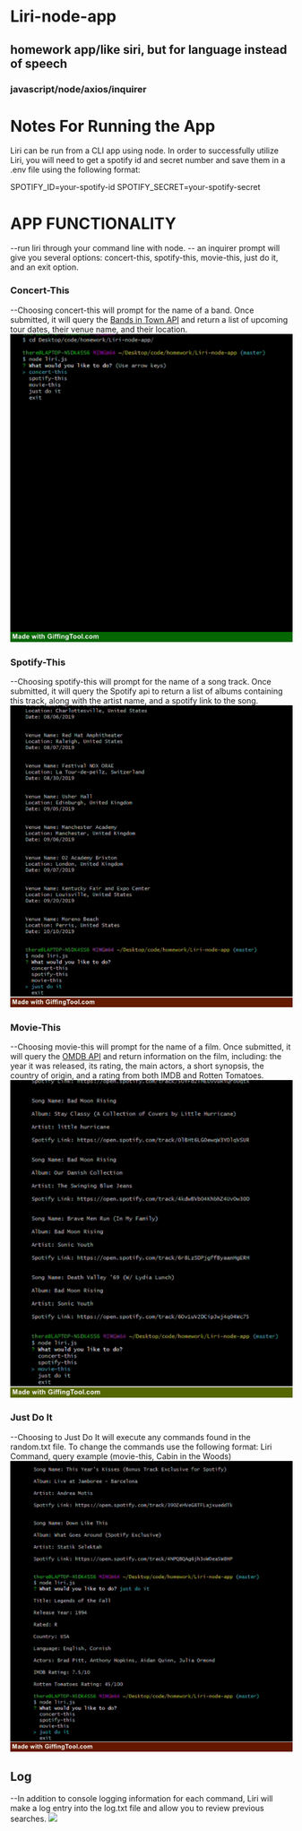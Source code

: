# Liri-node-app
## homework app/like siri, but for language instead of speech
### javascript/node/axios/inquirer

Notes For Running the App
==============================
Liri can be run from a CLI app using node. In order to successfully utilize Liri, you will need to get a spotify id and secret number and save them in a .env file using the following format:

SPOTIFY_ID=your-spotify-id
SPOTIFY_SECRET=your-spotify-secret


APP FUNCTIONALITY
=====================
--run liri through your command line with node.
-- an inquirer prompt will give you several options: concert-this, spotify-this, movie-this, just do it, and an exit option.

### Concert-This
--Choosing concert-this will prompt for the name of a band. Once submitted, it will query the [Bands in Town API](https://www.artists.bandsintown.com/bandsintown-api "Bands in Town") and return a list of upcoming tour dates, their venue name, and their location.
![](concertThis.gif)

### Spotify-This
--Choosing spotify-this will prompt for the name of a song track. Once submitted, it will query the Spotify api to return a list of albums containing this track, along with the artist name, and a spotify link to the song.
![](doItSpotify.gif)

### Movie-This
--Choosing movie-this will prompt for the name of a film. Once submitted, it will query the [OMDB API](http://www.omdbapi.com/ "OMDB") and return information on the film, including: the year it was released, its rating, the main actors, a short synopsis, the country of origin, and a rating from both IMDB and Rotten Tomatoes.
![](movieThis.gif)

### Just Do It
--Choosing to Just Do It will execute any commands found in the random.txt file. To change the commands use the following format:
Liri Command, query  example (movie-this, Cabin in the Woods)
![](doItConcert.gif)

## Log
--In addition to console logging information for each command, Liri will make a log entry into the log.txt file and allow you to review previous searches.
![](logText.gif)
